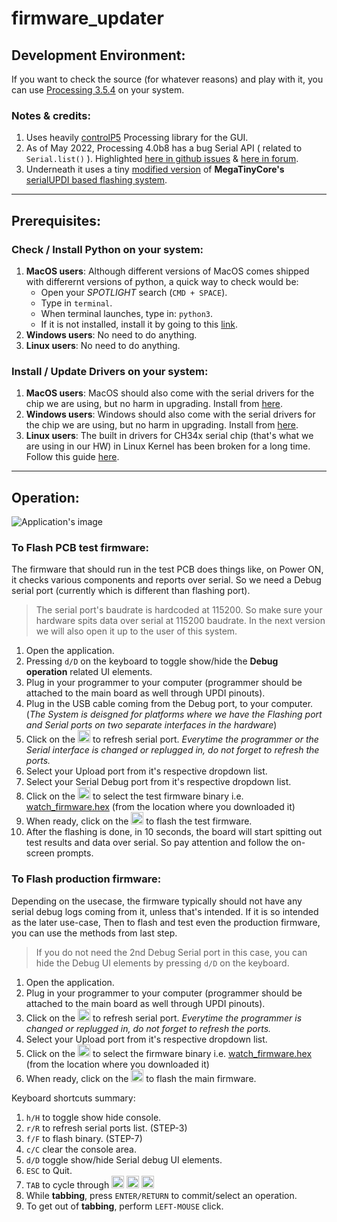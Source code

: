 # firmware_updater
## Development Environment:
If you want to check the source (for whatever reasons) and play with it, you can use [Processing 3.5.4](https://processing.org/download) on your system.  
### Notes & credits: 
1. Uses heavily [controlP5](https://github.com/sojamo/controlp5) Processing library for the GUI. 
2. As of May 2022, Processing 4.0b8 has a bug Serial API ( related to `Serial.list()` ). Highlighted [here in github issues](https://github.com/processing/processing4/issues/490) & [here in forum](https://discourse.processing.org/t/serial-list-on-linux-doesnt-seem-to-work/37075).
3. Underneath it uses a tiny [modified version](https://github.com/devATdbsutdio/user_prog) of __MegaTinyCore's__ [serialUPDI based flashing system](https://github.com/SpenceKonde/megaTinyCore/tree/master/megaavr/tools). 
---

## Prerequisites:
### Check / Install Python on your system:
1. __MacOS users__: Although different versions of MacOS comes shipped with differernt versions of python, a quick way to check would be: 
   - Open your _SPOTLIGHT_ search (`CMD + SPACE`).
   - Type in `terminal`.
   - When terminal launches, type in: `python3`. 
   - If it is not installed, install it by going to this [link](https://www.python.org/downloads/macos/).
2. __Windows users__: No need to do anything. 
3. __Linux users__: No need to do anything.

### Install / Update Drivers on your system:
1. __MacOS users__: MacOS should also come with the serial drivers for the chip we are using, but no harm in upgrading. Install from [here](https://github.com/devATdbsutdio/firmware_updater/blob/main/tools/drivers/CH34XSER_MAC.zip). 
2. __Windows users__: Windows should also come with the serial drivers for the chip we are using, but no harm in upgrading. Install from [here](https://github.com/devATdbsutdio/firmware_updater/blob/main/tools/drivers/CH34XSER_WIN.zip).
3. __Linux users__: The built in drivers for CH34x serial chip (that's what we are using in our HW) in Linux Kernel has been broken for a long time. Follow this guide [here](https://gist.github.com/dattasaurabh82/082d13fd61c0d06c7a358c5e605ce4fd). 
---

## Operation:
![Application's image](https://user-images.githubusercontent.com/4619862/170832939-77a36578-2408-404f-851e-49456c3cf101.png)
### To Flash PCB test firmware:
The firmware that should run in the test PCB does things like, on Power ON, it checks various components and reports over serial.
So we need a Debug serial port (currently which is different than flashing port). 
> The serial port's baudrate is hardcoded at 115200. So make sure your hardware spits data over serial at 115200 baudrate. In the next version we will also open it up to the user of this system. 
1. Open the application. 
2. Pressing `d/D` on the keyboard to toggle show/hide the __Debug operation__ related UI elements.  
3. Plug in your programmer to your computer (programmer should be attached to the main board as well through UPDI pinouts).
4. Plug in the USB cable coming from the Debug port, to your computer. (_The System is deisgned for platforms where we have the Flashing port and Serial ports on two separate interfaces in the hardware_)
5. Click on the <img src="https://raw.githubusercontent.com/FortAwesome/Font-Awesome/5.x/svgs/solid/sync-alt.svg" width="20" height="20"> to refresh serial port. _Everytime the programmer or the Serial interface is changed or replugged in, do not forget to refresh the ports._
6. Select your Upload port from it's respective dropdown list.
7. Select your Serial Debug port from it's respective dropdown list. 
8. Click on the <img src="https://raw.githubusercontent.com/FortAwesome/Font-Awesome/5.x/svgs/solid/file.svg" width="20" height="20"> to select the test firmware binary i.e. [watch_firmware.hex](https://watchfirmware.s3.ap-northeast-1.amazonaws.com/watch_firmware.hex) (from the location where you downloaded it)
9. When ready, click on the <img src="https://raw.githubusercontent.com/FortAwesome/Font-Awesome/5.x/svgs/solid/arrow-right.svg" width="20" height="20"> to flash the test firmware. 
10. After the flashing is done, in 10 seconds, the board will start spitting out test results and data over serial. So pay attention and follow the on-screen prompts.  

### To Flash production firmware:
Depending on the usecase, the firmware typically should not have any serial debug logs coming from it, unless that's intended. If it is so intended as the later use-case, Then to flash and test even the production firmware, you can use the methods from last step. 
> If you do not need the 2nd Debug Serial port in this case, you can hide the Debug UI elements by pressing `d/D` on the keyboard. 
1. Open the application. 
2. Plug in your programmer to your computer (programmer should be attached to the main board as well through UPDI pinouts). 
3. Click on the <img src="https://raw.githubusercontent.com/FortAwesome/Font-Awesome/5.x/svgs/solid/sync-alt.svg" width="20" height="20"> to refresh serial port. _Everytime the programmer is changed or replugged in, do not forget to refresh the ports._ 
5.  Select your Upload port from it's respective dropdown list.
6. Click on the <img src="https://raw.githubusercontent.com/FortAwesome/Font-Awesome/5.x/svgs/solid/file.svg" width="20" height="20"> to select the firmware binary i.e. [watch_firmware.hex](https://watchfirmware.s3.ap-northeast-1.amazonaws.com/watch_firmware.hex) (from the location where you downloaded it)
7. When ready, click on the <img src="https://raw.githubusercontent.com/FortAwesome/Font-Awesome/5.x/svgs/solid/arrow-right.svg" width="20" height="20"> to flash the main firmware. 

Keyboard shortcuts summary: 
1. `h/H` to toggle show hide console.
2. `r/R` to refresh serial ports list. (STEP-3)
3. `f/F` to flash binary. (STEP-7)
4. `c/C` clear the console area. 
5. `d/D` toggle show/hide Serial debug UI elements. 
6. `ESC` to Quit.
7. `TAB` to cycle through <img src="https://raw.githubusercontent.com/FortAwesome/Font-Awesome/5.x/svgs/solid/sync-alt.svg" width="20" height="20"> <img src="https://raw.githubusercontent.com/FortAwesome/Font-Awesome/5.x/svgs/solid/file.svg" width="20" height="20"> <img src="https://raw.githubusercontent.com/FortAwesome/Font-Awesome/5.x/svgs/solid/arrow-right.svg" width="20" height="20">
8. While __tabbing__, press `ENTER/RETURN` to commit/select an operation. 
9. To get out of __tabbing__, perform `LEFT-MOUSE` click.
